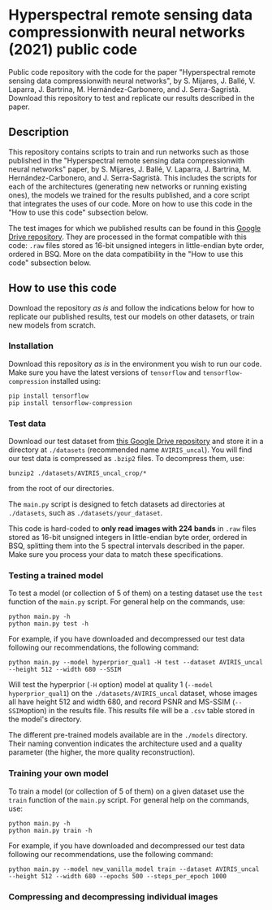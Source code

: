 # Hyperspectral remote sensing data compressionwith neural networks (2021) public code
Public code repository with the code for the paper "Hyperspectral remote sensing data compressionwith neural networks", by S. Mijares, J. Ballé, V. Laparra, J. Bartrina, M. Hernández-Carbonero, and J. Serra-Sagristà. Download this repository to test and replicate our results described in the paper.

## Description
This repository contains scripts to train and run networks such as those published in the "Hyperspectral remote sensing data compressionwith neural networks" paper, by S. Mijares, J. Ballé, V. Laparra, J. Bartrina, M. Hernández-Carbonero, and J. Serra-Sagristà. This includes the scripts for each of the architectures (generating new networks or running existing ones), the models we trained for the results published, and a core script that integrates the uses of our code. More on how to use this code in the "How to use this code" subsection below.

The test images for which we published results can be found in this [Google Drive repository](https://drive.google.com/drive/folders/1GZarLjBJ7oBzm6D0ZLOtGnGUQTfZ-aDc?usp=sharing). They are processed in the format compatible with this code: `.raw` files stored as 16-bit unsigned integers in little-endian byte order, ordered in BSQ. More on the data compatibility in the "How to use this code" subsection below.

## How to use this code
Download the repository *as is* and follow the indications below for how to replicate our published results, test our models on other datasets, or train new models from scratch.

### Installation
Download this repository *as is* in the environment you wish to run our code. Make sure you have the latest versions of `tensorflow` and `tensorflow-compression` installed using:

```
pip install tensorflow
pip install tensorflow-compression
```

### Test data
Download our test dataset from [this Google Drive repository](https://drive.google.com/drive/folders/1GZarLjBJ7oBzm6D0ZLOtGnGUQTfZ-aDc?usp=sharing) and store it in a directory at `./datasets` (recommended name `AVIRIS_uncal`). You will find our test data is compressed as `.bzip2` files. To decompress them, use:

```
bunzip2 ./datasets/AVIRIS_uncal_crop/*
```

from the root of our directories.

The `main.py` script is designed to fetch datasets ad directories at `./datasets`, such as `./datasets/your_dataset`.

This code is hard-coded to **only read images with 224 bands** in `.raw` files stored as 16-bit unsigned integers in little-endian byte order, ordered in BSQ, splitting them into the 5 spectral intervals described in the paper. Make sure you process your data to match these specifications.

### Testing a trained model
To test a model (or collection of 5 of them) on a testing dataset use the `test` function of the `main.py` script. For general help on the commands, use:
```
python main.py -h
python main.py test -h
```
For example, if you have downloaded and decompressed our test data following our recommendations, the following command:
```
python main.py --model hyperprior_qual1 -H test --dataset AVIRIS_uncal --height 512 --width 680 --SSIM
```
Will test the hyperprior (`-H` option) model at quality 1 (`--model hyperprior_qual1`) on the `./datasets/AVIRIS_uncal` dataset, whose images all have height 512 and width 680, and record PSNR and MS-SSIM (`--SSIM`option) in the results file. This results file will be a `.csv` table stored in the model's directory.

The different pre-trained models available are in the `./models` directory. Their naming convention indicates the architecture used and a quality parameter (the higher, the more quality reconstruction).

### Training your own model
To train a model (or collection of 5 of them) on a given dataset use the `train` function of the `main.py` script. For general help on the commands, use:
```
python main.py -h
python main.py train -h
```
For example, if you have downloaded and decompressed our test data following our recommendations, use the following command:
```
python main.py --model new_vanilla_model train --dataset AVIRIS_uncal --height 512 --width 680 --epochs 500 --steps_per_epoch 1000
```

### Compressing and decompressing individual images
